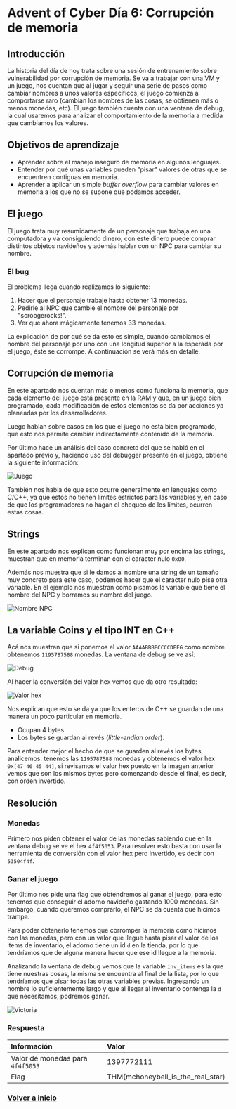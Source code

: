 # Advent of Cyber Día 6: Corrupción de memoria

## Introducción

La historia del día de hoy trata sobre una sesión de entrenamiento sobre vulnerabilidad por corrupción de memoria. Se va a trabajar con una VM y un juego, nos cuentan que al jugar y seguir una serie de pasos como cambiar nombres a unos valores específicos, el juego comienza a comportarse raro (cambian los nombres de las cosas, se obtienen más o menos monedas, etc). El juego también cuenta con una ventana de debug, la cual usaremos para analizar el comportamiento de la memoria a medida que cambiamos los valores.

## Objetivos de aprendizaje

- Aprender sobre el manejo inseguro de memoria en algunos lenguajes.
- Entender por qué unas variables pueden "pisar" valores de otras que se encuentren contiguas en memoria.
- Aprender a aplicar un simple *buffer overflow* para cambiar valores en memoria a los que no se supone que podamos acceder.

## El juego

El juego trata muy resumidamente de un personaje que trabaja en una computadora y va consiguiendo dinero, con este dinero puede comprar distintos objetos navideños y además hablar con un NPC para cambiar su nombre.

### El bug

El problema llega cuando realizamos lo siguiente:

1. Hacer que el personaje trabaje hasta obtener 13 monedas.
2. Pedirle al NPC que cambie el nombre del personaje por "scroogerocks!".
3. Ver que ahora mágicamente tenemos 33 monedas.

La explicación de por qué se da esto es simple, cuando cambiamos el nombre del personaje por uno con una longitud superior a la esperada por el juego, éste se corrompe. A continuación se verá más en detalle.

## Corrupción de memoria

En este apartado nos cuentan más o menos como funciona la memoria, que cada elemento del juego está presente en la RAM y que, en un juego bien programado, cada modificación de estos elementos se da por acciones ya planeadas por los desarrolladores.

Luego hablan sobre casos en los que el juego no está bien programado, que esto nos permite cambiar indirectamente contenido de la memoria.

Por último hace un análisis del caso concreto del que se habló en el apartado previo y, haciendo uso del debugger presente en el juego, obtiene la siguiente información:

![Juego](img/1.png)

También nos habla de que esto ocurre generalmente en lenguajes como C/C++, ya que estos no tienen límites estrictos para las variables y, en caso de que los programadores no hagan el chequeo de los límites, ocurren estas cosas.

## Strings

En este apartado nos explican como funcionan muy por encima las strings, muestran que en memoria terminan con el caracter nulo `0x00`.

Además nos muestra que si le damos al nombre una string de un tamaño muy concreto para este caso, podemos hacer que el caracter nulo pise otra variable. En el ejemplo nos muestran como pisamos la variable que tiene el nombre del NPC y borramos su nombre del juego.

![Nombre NPC](img/2.png)

## La variable Coins y el tipo INT en C++

Acá nos muestran que si ponemos el valor `AAAABBBBCCCCDEFG` como nombre obtenemos `1195787588` monedas. La ventana de debug se ve así:

![Debug](img/3.png)

Al hacer la conversión del valor hex vemos que da otro resultado:

![Valor hex](img/4.png)

Nos explican que esto se da ya que los enteros de C++ se guardan de una manera un poco particular en memoria.

- Ocupan 4 bytes.
- Los bytes se guardan al revés (*little-endian order*).

Para entender mejor el hecho de que se guarden al revés los bytes, analicemos: tenemos las `1195787588` monedas y obtenemos el valor hex `0x[47 46 45 44]`, si revisamos el valor hex puesto en la imagen anterior vemos que son los mismos bytes pero comenzando desde el final, es decir, con orden invertido.

## Resolución

### Monedas

Primero nos piden obtener el valor de las monedas sabiendo que en la ventana debug se ve el hex `4f4f5053`. Para resolver esto basta con usar la herramienta de conversión con el valor hex pero invertido, es decir con `53504f4f`.

### Ganar el juego

Por último nos pide una flag que obtendremos al ganar el juego, para esto tenemos que conseguir el adorno navideño gastando 1000 monedas. Sin embargo, cuando queremos comprarlo, el NPC se da cuenta que hicimos trampa.

Para poder obtenerlo tenemos que corromper la memoria como hicimos con las monedas, pero con un valor que llegue hasta pisar el valor de los items de inventario, el adorno tiene un id `d` en la tienda, por lo que tendríamos que de alguna manera hacer que ese id llegue a la memoria.

Analizando la ventana de debug vemos que la variable `inv_items` es la que tiene nuestras cosas, la misma se encuentra al final de la lista, por lo que tendríamos que pisar todas las otras variables previas. Ingresando un nombre lo suficientemente largo y que al llegar al inventario contenga la `d` que necesitamos, podremos ganar.

![Victoria](img/5.png)

### Respuesta

| Información                      | Valor                             |
| :------------------------------- | :-------------------------------- |
| Valor de monedas para `4f4f5053` | 1397772111                        |
| Flag                             | THM{mchoneybell_is_the_real_star} |

### [Volver a inicio](../../README.md)
